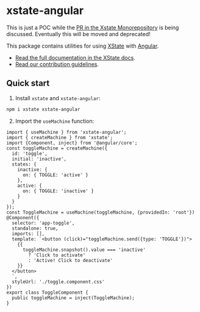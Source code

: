 # xstate-angular

This is just a POC while the [PR in the Xstate Monorepository](https://github.com/statelyai/xstate/pull/4816) is being discussed. Eventually this will be moved and deprecated!

This package contains utilities for using [XState](https://github.com/statelyai/xstate) with [Angular](https://github.com/angular/angular).

- [Read the full documentation in the XState docs](https://stately.ai/docs/xstate-angular).
- [Read our contribution guidelines](https://github.com/statelyai/xstate/blob/main/CONTRIBUTING.md).

## Quick start

1. Install `xstate` and `xstate-angular`:

```bash
npm i xstate xstate-angular
```

2. Import the `useMachine` function:

```angular-ts
import { useMachine } from 'xstate-angular';
import { createMachine } from 'xstate';
import {Component, inject} from '@angular/core';
const toggleMachine = createMachine({
  id: 'toggle',
  initial: 'inactive',
  states: {
    inactive: {
      on: { TOGGLE: 'active' }
    },
    active: {
      on: { TOGGLE: 'inactive' }
    }
  }
});
const ToggleMachine = useMachine(toggleMachine, {providedIn: 'root'})
@Component({
  selector: 'app-toggle',
  standalone: true,
  imports: [],
  template: `<button (click)="toggleMachine.send({type: 'TOGGLE'})">
    {{
      toggleMachine.snapshot().value === 'inactive'
        ? 'Click to activate'
        : 'Active! Click to deactivate'
    }}
  </button>
  `,
  styleUrl: './toggle.component.css'
})
export class ToggleComponent {
  public toggleMachine = inject(ToggleMachine);
}
```
